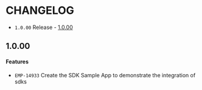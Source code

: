 # CHANGELOG

* `1.0.00` Release - [1.0.00](#1000)

## 1.0.00

#### Features
* `EMP-14933` Create the SDK Sample App to demonstrate the integration of  sdks 
